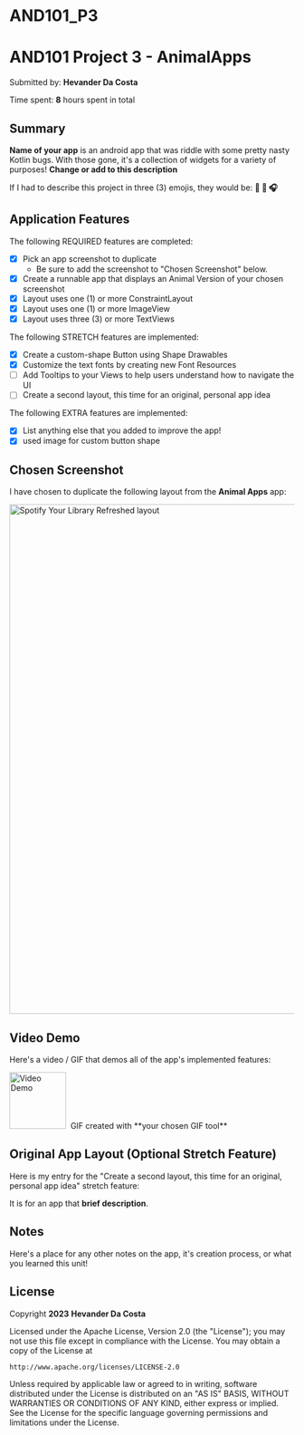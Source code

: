 # AND101_P3
<!-- (This is a comment) INSTRUCTIONS: Go through this page and fill out any **bolded** entries with their correct values.-->

# AND101 Project 3 - AnimalApps

Submitted by: **Hevander Da Costa**

Time spent: **8** hours spent in total

## Summary

**Name of your app** is an android app that was riddle with some pretty nasty Kotlin bugs.  With those gone, it's a collection of widgets for a variety of purposes!  **Change or add to this description**

If I had to describe this project in three (3) emojis, they would be: **:dog: :musical_note: :headphones:**

## Application Features

<!-- (This is a comment) Please be sure to change the [ ] to [x] for any features you completed.  If a feature is not checked [x], you might miss the points for that item! -->

The following REQUIRED features are completed:

- [x] Pick an app screenshot to duplicate
  - Be sure to add the screenshot to "Chosen Screenshot" below.
- [x] Create a runnable app that displays an Animal Version of your chosen screenshot
- [x] Layout uses one (1) or more ConstraintLayout
- [x] Layout uses one (1) or more ImageView
- [x] Layout uses three (3) or more TextViews

The following STRETCH features are implemented:

- [x] Create a custom-shape Button using Shape Drawables
- [x] Customize the text fonts by creating new Font Resources
- [ ] Add Tooltips to your Views to help users understand how to navigate the UI
- [ ] Create a second layout, this time for an original, personal app idea

The following EXTRA features are implemented:

- [x] List anything else that you added to improve the app!
- [x] used image for custom button shape

## Chosen Screenshot

I have chosen to duplicate the following layout from the **Animal Apps** app:

<img src="https://musictech.com/wp-content/uploads/2019/06/spotify-your-library-refreshed-layout@1400x1050.jpg" alt="Spotify Your Library Refreshed layout" class="w-full" loading="lazy" sizes=" (max-width: 768px) 100vw, (min-width: 769px) and (max-width: 1023px) 720px, 520px" srcset="https://musictech.com/wp-content/uploads/2019/06/spotify-your-library-refreshed-layout@1400x1050.jpg 1400w, https://musictech.com/wp-content/uploads/2019/06/spotify-your-library-refreshed-layout@1400x1050-150x113.jpg 150w, https://musictech.com/wp-content/uploads/2019/06/spotify-your-library-refreshed-layout@1400x1050-300x225.jpg 300w, https://musictech.com/wp-content/uploads/2019/06/spotify-your-library-refreshed-layout@1400x1050-400x300.jpg 400w, https://musictech.com/wp-content/uploads/2019/06/spotify-your-library-refreshed-layout@1400x1050-650x488.jpg 650w, https://musictech.com/wp-content/uploads/2019/06/spotify-your-library-refreshed-layout@1400x1050-800x600.jpg 800w, https://musictech.com/wp-content/uploads/2019/06/spotify-your-library-refreshed-layout@1400x1050-1200x900.jpg 1200w" height="900" width="1200">

## Video Demo

Here's a video / GIF that demos all of the app's implemented features:

<img href='https://imgur.com/a/mNgj29i' title='Video Demo' width='100' height='100' alt='Video Demo' />
<img href="//imgur.com/a/mNgj29i">
GIF created with **your chosen GIF tool**

<!-- Recommended tools:
- [Kap](https://getkap.co/) for macOS
- [ScreenToGif](https://www.screentogif.com/) for Windows
- [peek](https://github.com/phw/peek) for Linux. -->

## Original App Layout (Optional Stretch Feature)

Here is my entry for the "Create a second layout, this time for an original, personal app idea" stretch feature:

It is for an app that **brief description**.


## Notes

Here's a place for any other notes on the app, it's creation process, or what you learned this unit!

## License

Copyright **2023** **Hevander Da Costa**

Licensed under the Apache License, Version 2.0 (the "License");
you may not use this file except in compliance with the License.
You may obtain a copy of the License at

    http://www.apache.org/licenses/LICENSE-2.0

Unless required by applicable law or agreed to in writing, software
distributed under the License is distributed on an "AS IS" BASIS,
WITHOUT WARRANTIES OR CONDITIONS OF ANY KIND, either express or implied.
See the License for the specific language governing permissions and
limitations under the License.
